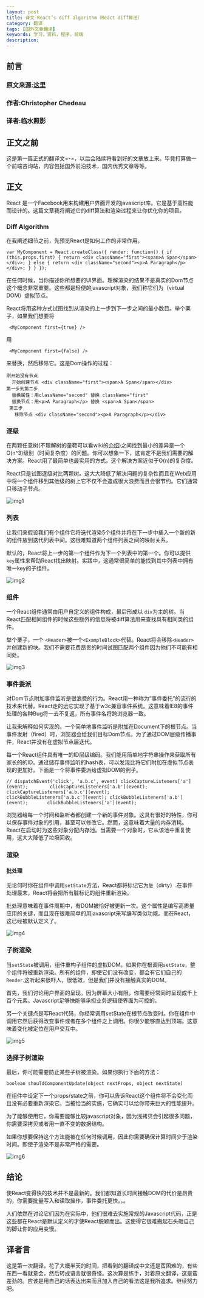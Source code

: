 ```yaml
---
layout: post
title: 译文-React’s diff algorithm（React diff算法）
category: 翻译
tags: [国外文章翻译]
keywords: 学习，资料，程序，前端
description: 
---
```


## 前言

### 原文来源:[这里](http://calendar.perfplanet.com/2013/diff/)

### 作者:Christopher Chedeau

### 译者:临水照影


## 正文之前

这是第一篇正式的翻译文=-=，以后会陆续将看到好的文章放上来。毕竟打算做一个前端咨询站，内容包括国外前沿技术，国内优秀文章等等。

## 正文

React 是一个Facebook用来构建用户界面开发的javascript库。它是基于高性能而设计的。这篇文章我将阐述它的diff算法和渲染过程来让你优化你的项目。

### Diff Algorithm
在我阐述细节之前，先预览React是如何工作的非常作用。
    
    var MyComponent = React.createClass({ render: function() { if (this.props.first) { return <div className="first"><span>A Span</span></div>; } else { return <div className="second"><p>A Paragraph</p></div>; } } });

在任何时候，当你描述你所想要的UI界面。理解渲染的结果不是真实的Dom节点这个概念非常重要。这些都是轻便的javascript对象，我们称它们为（virtual DOM）虚拟节点。

React将用这种方式试图找到从渲染的上一步到下一步之间的最小数目。举个栗子，如果我们想要将
    
     <MyComponent first={true} />
     
用  
     
     <MyComponent first={false} />
     
来替换，然后移除它。这是Dom操作的过程：
    
    刚开始没有节点
      开始创建节点 <div className="first"><span>A Span</span></div>
    第一步到第二步
      替换属性：用className="second" 替换 className="first" 
      替换节点：用<p>A Paragraph</p> 替换 <span>A Span</span>
     第三步
       移除节点 <div className="second"><p>A Paragraph</p></div>
    
### 逐级
在两颗任意树(不理解树的童鞋可以看wiki的[介绍](https://en.wikipedia.org/wiki/Tree_(data_structure)))之间找到最小的差异是一个 O(n^3)级别（时间复杂度）的问题。你可以想象一下，这肯定不是我们需要的解决方案。React用了最简单也最实用的方式，这个解决方案近似于O(n)的复杂度。
    
React只是试图逐级对比两颗树。这大大降低了解决问题的复杂性而且在Web应用中将一个组件移到其他级的树上它不仅不会造成很大浪费而且会很节约。它们通常只移动子节点。

![img1](http://7s1say.com1.z0.glb.clouddn.com//t-1-1.png)

### 列表
 让我们来假设我们有个组件它将迭代渲染5个组件并将在下一步中插入一个新的新的组件放到迭代列表中间。这很难知道两个组件列表之间的映射关系。
 
 默认的，React将上一步的第一个组件作为下一个列表中的第一个。你可以提供`key`属性来帮助React找出映射。实践中，这通常很简单的能找到其中列表中拥有唯一key的子组件。
 
![img2](http://7s1say.com1.z0.glb.clouddn.com//t-1-2.png)

### 组件
一个React组件通常由用户自定义的组件构成，最后形成以 `div`为主的树。当React匹配相同组件的时候这些额外的信息将被diff算法用来查找具有相同类的组件。

举个栗子，一个 `<Header>`被一个`<ExampleBlock>`代替。React将会移除`<Header>`并创建新的块。我们不需要花费昂贵的时间试图匹配两个组件因为他们不可能有相同处。

![img3](http://7s1say.com1.z0.glb.clouddn.com//t-1-3.png)

### 事件委派

对Dom节点附加事件监听是很浪费的行为。React用一种称为“事件委托”的流行的技术来代替。React走的远它实现了基于w3c兼容事件系统。这意味着IE8的事件处理的各种Bug将一去不复返，所有事件名将跨浏览器一致。

让我来解释如何实现的。一个简单地事件监听是附加在Document下的根节点。当事件发射（fired）时，浏览器会给我们目标Dom节点。为了通过DOM层级传播事件，React并没有在虚拟节点层迭代。

每一个React组件具有唯一的ID层级编码。我们能用简单地字符串操作来获取所有家长的的ID。通过储存事件监听的hash表，可以发现比将它们附加在虚拟节点表现的更加好。下面是一个将事件委派给虚拟DOM的例子。
    
    // dispatchEvent('click', 'a.b.c', event) clickCaptureListeners['a'](event); 		clickCaptureListeners['a.b'](event); clickCaptureListeners['a.b.c'](event); 		clickBubbleListeners['a.b.c'](event); clickBubbleListeners['a.b'](event); 		clickBubbleListeners['a'](event);

浏览器给每一个时间和监听者都创建一个新的事件对象。这具有很好的特性，你可以保存事件对象的引用，甚至可以修改它。然而，这意味着大量的内存消耗。React在启动时为这些对象分配内存池。当需要一个对象时，它从该池中重复使用，这大大降低了垃圾回收。

### 渲染

#### 批处理     
无论何时你在组件中调用`setState`方法，React都将标记它为`脏`（dirty）.在事件处理最末，React将会把所有脏标记的组件重新渲染。

批处理意味着在事件周期中，有DOM被恰好被更新一次。这个属性是编写高质量应用的关键，而且现在很难简单的用javascript来写编写类似功能。而在React，这已经被默认定义了。

![img4](http://7s1say.com1.z0.glb.clouddn.com//t-1-4.png)

### 子树渲染
当`setState`被调用，组件重构子组件的虚拟DOM。如果你在根调用`setState`，整个组件将被重新渲染。所有的组件，即使它们没有改变，都会有它们自己的`Render`.这听起来很吓人，很低效，但是我们并没有接触真实的DOM。

首先，我们讨论用户界面的呈现。因为屏幕大小有限，你需要经常同时呈现成千上百个元素。Javascript足够快能够承担业务逻辑使界面为可控的。

另一个关键点是写React代码，你经常调用setState在根节点改变时。你在组件中调用它然后获得改变事件或者在多个组件之上调用。你很少能够直达到顶端。这意味着变化被定位在用户交互中。

![img5](http://7s1say.com1.z0.glb.clouddn.com//t-1-5.png)

### 选择子树渲染

最后，你可能需要防止某些子树被渲染。如果你执行下面的方法：

    boolean shouldComponentUpdate(object nextProps, object nextState)

在组件中设定下一个props/state之前，你可以告诉React这个组件将不会变化而且没有必要重新渲染它。当被恰当的实施，它确实可以给你带来巨大的性能提升。

为了能够使用它，你需要能够比较javascript对象，因为浅拷贝会引起很多问题，你需要深拷贝或者用一直不变的数据结构。

如果你想要保持这个方法能被在任何时候调用，因此你需要确保计算时间少于渲染时间。即使子渲染不是非常严格的需要。

![img6](http://7s1say.com1.z0.glb.clouddn.com//1-1-6.png)

## 结论

使React变得快的技术并不是最新的。我们都知道长时间接触DOM的代价是昂贵的，你需要批量写入和读取操作，事件委托更快。。。

人们依然在讨论它们因为在实际中，他们很难去实施常规的Javascript代码，正是这些都在React是默认定义的才使React脱颖而出。这使得它很难搬起石头砸自己的脚让你的应用变慢。

## 译者言

这是第一次翻译，花了大概半天的时间，把看到的翻译成中文还是蛮困难的，有些东西一看就意会，然后转成语言就很奇怪。这次算是练手，对着原文翻译，这是蛮差劲的。应该是用自己的话表达出来而且加入自己的看法这是我所追求。继续努力吧。
      
      
      
      
      
      
      
      
      
      
      
      
      
      
      
      
      
      
      
      
      
      
      
      
      